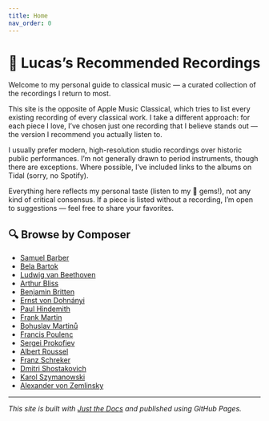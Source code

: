 ```yaml
---
title: Home
nav_order: 0
---
```


# 🎵 Lucas’s Recommended Recordings

Welcome to my personal guide to classical music — a curated collection of the recordings I return to most.

This site is the opposite of Apple Music Classical, which tries to list every existing recording of every classical work. I take a different approach: for each piece I love, I’ve chosen just one recording that I believe stands out — the version I recommend you actually listen to.

I usually prefer modern, high-resolution studio recordings over historic public performances. I’m not generally drawn to period instruments, though there are exceptions. Where possible, I’ve included links to the albums on Tidal (sorry, no Spotify).

Everything here reflects my personal taste (listen to my 💎 gems!), not any kind of critical consensus. If a piece is listed without a recording, I’m open to suggestions — feel free to share your favorites.

## 🔍 Browse by Composer

- [Samuel Barber](docs/barber.md)
- [Bela Bartok](docs/bartok.md)
- [Ludwig van Beethoven](docs/beethoven.md)
- [Arthur Bliss](docs/bliss.md)
- [Benjamin Britten](docs/britten.md)
- [Ernst von Dohnányi](docs/dohnanyi.md)
- [Paul Hindemith](docs/hindemith.md)
- [Frank Martin](docs/martin.md)
- [Bohuslav Martinů](docs/martinu.md)
- [Francis Poulenc](docs/poulenc.md)
- [Sergei Prokofiev](docs/prokofiev.md)
- [Albert Roussel](doc/roussel.md)
- [Franz Schreker](docs/schreker.md)
- [Dmitri Shostakovich](docs/shostakovich.md)
- [Karol Szymanowski](docs/szymanowski.md)
- [Alexander von Zemlinsky](docs/zemlinsky.md)

---

_This site is built with [Just the Docs](https://just-the-docs.github.io/just-the-docs/) and published using GitHub Pages._
